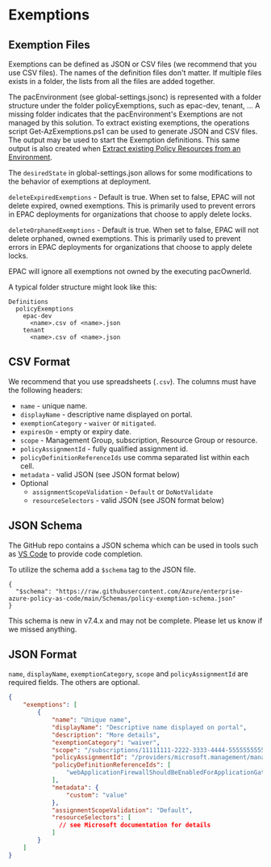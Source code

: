# Exemptions

## Exemption Files

Exemptions can be defined as JSON or CSV files (we recommend that you use CSV files). The names of the definition files don't matter. If multiple files exists in a folder, the lists from all the files are added together.

The pacEnvironment (see global-settings.jsonc) is represented with a folder structure under the folder policyExemptions, such as epac-dev, tenant, ... A missing folder indicates that the pacEnvironment's Exemptions are not managed by this solution. To extract existing exemptions, the operations script Get-AzExemptions.ps1 can be used to generate JSON and CSV files. The output may be used to start the Exemption definitions. This same output is also created when [Extract existing Policy Resources from an Environment](extract-existing-policy-resources.md).


The `desiredState` in global-settings.json allows for some modifications to the behavior of exemptions at deployment.  

`deleteExpiredExemptions` - Default is true.  When set to false, EPAC will not delete expired, owned exemptions.  This is primarily used to prevent errors in EPAC deployments for organizations that choose to apply delete locks.

`deleteOrphanedExemptions` - Default is true.  When set to false, EPAC will not delete orphaned, owned exemptions.  This is primarily used to prevent errors in EPAC deployments for organizations that choose to apply delete locks.

EPAC will ignore all exemptions not owned by the executing pacOwnerId.

A typical folder structure might look like this:

```
Definitions
  policyExemptions
    epac-dev
      <name>.csv of <name>.json
    tenant
      <name>.csv of <name>.json
```

## CSV Format

We recommend that you use spreadsheets (`.csv`). The columns must have the following headers:

* `name` - unique name.
* `displayName` - descriptive name displayed on portal.
* `exemptionCategory` - `waiver` or `mitigated`.
* `expiresOn` - empty or expiry date.
* `scope` - Management Group, subscription, Resource Group or resource.
* `policyAssignmentId` - fully qualified assignment id.
* `policyDefinitionReferenceIds` use comma separated list within each cell.
* `metadata` - valid JSON (see JSON format below)
* Optional
  * `assignmentScopeValidation` - `Default` or `DoNotValidate`
  * `resourceSelectors` - valid JSON (see JSON format below)

## JSON Schema

The GitHub repo contains a JSON schema which can be used in tools such as [VS Code](https://code.visualstudio.com/Docs/languages/json#_json-schemas-and-settings) to provide code completion.

To utilize the schema add a ```$schema``` tag to the JSON file.

```
{
  "$schema": "https://raw.githubusercontent.com/Azure/enterprise-azure-policy-as-code/main/Schemas/policy-exemption-schema.json"
}
```

This schema is new in v7.4.x and may not be complete. Please let us know if we missed anything.

## JSON Format

`name`, `displayName`, `exemptionCategory`, `scope` and `policyAssignmentId` are required fields. The others are optional.

```json
{
    "exemptions": [
        {
            "name": "Unique name",
            "displayName": "Descriptive name displayed on portal",
            "description": "More details",
            "exemptionCategory": "waiver",
            "scope": "/subscriptions/11111111-2222-3333-4444-555555555555",
            "policyAssignmentId": "/providers/microsoft.management/managementgroups/contoso-prod/providers/microsoft.authorization/policyassignments/prod-asb",
            "policyDefinitionReferenceIds": [
                "webApplicationFirewallShouldBeEnabledForApplicationGatewayMonitoringEffect"
            ],
            "metadata": {
                "custom": "value"
            },
            "assignmentScopeValidation": "Default",
            "resourceSelectors": [
              // see Microsoft documentation for details
            ]
        }
    ]
}
```
